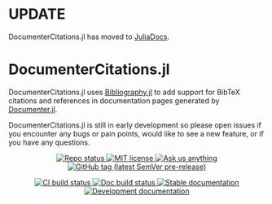 # UPDATE

DocumenterCitations.jl has moved to [JuliaDocs](https://github.com/JuliaDocs/DocumenterCitations.jl).


# DocumenterCitations.jl
DocumenterCitations.jl uses [Bibliography.jl](https://github.com/Humans-of-Julia/Bibliography.jl) to add support for BibTeX citations and references in documentation pages generated by [Documenter.jl](https://github.com/JuliaDocs/Documenter.jl).

DocumenterCitations.jl is still in early development so please open issues if you encounter any bugs or pain points, would like
to see a new feature, or if you have any questions.

<!-- Information badges -->
<p align="center">
  <a href="https://www.repostatus.org/#active">
    <img alt="Repo status" src="https://www.repostatus.org/badges/latest/active.svg?style=flat-square" />
  </a>
  <a href="https://mit-license.org">
    <img alt="MIT license" src="https://img.shields.io/badge/License-MIT-blue.svg?style=flat-square">
  </a>
  <a href="https://github.com/ali-ramadhan/DocumenterCitations.jl/issues/new">
    <img alt="Ask us anything" src="https://img.shields.io/badge/Ask%20us-anything-1abc9c.svg?style=flat-square">
  </a>
  <a href="https://github.com/ali-ramadhan/DocumenterCitations.jl/releases">
    <img alt="GitHub tag (latest SemVer pre-release)" src="https://img.shields.io/github/v/tag/ali-ramadhan/DocumenterCitations.jl?include_prereleases&label=latest%20version&logo=github&sort=semver&style=flat-square">
  </a>
</p>

<!-- CI and documentation badges -->
<p align="center">
  <a href="https://github.com/ali-ramadhan/DocumenterCitations.jl/actions/workflows/ci.yml">
    <img alt="CI build status" src="https://github.com/ali-ramadhan/DocumenterCitations.jl/actions/workflows/ci.yml/badge.svg">
  </a>
  <a href="https://github.com/ali-ramadhan/DocumenterCitations.jl/actions/workflows/Docs.yml">
    <img alt="Doc build status" src="https://github.com/ali-ramadhan/DocumenterCitations.jl/actions/workflows/Docs.yml/badge.svg">
  </a>
  <a href="https://ali-ramadhan.github.io/DocumenterCitations.jl/dev">
    <img alt="Stable documentation" src="https://img.shields.io/badge/documentation-stable%20release-blue?style=flat-square">
  </a>
  <a href="https://ali-ramadhan.github.io/DocumenterCitations.jl/dev">
    <img alt="Development documentation" src="https://img.shields.io/badge/documentation-in%20development-orange?style=flat-square">
  </a>
</p>
